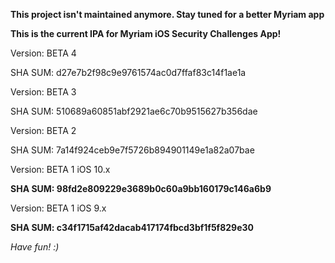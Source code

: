 <B> This project isn't maintained anymore. Stay tuned for a better Myriam app </B>

<b> This is the current IPA for Myriam iOS Security Challenges App! </b>
<p> Version: BETA 4</p>
<p> SHA SUM: d27e7b2f98c9e9761574ac0d7ffaf83c14f1ae1a </p>
<p> Version: BETA 3</p>
<p> SHA SUM: 510689a60851abf2921ae6c70b9515627b356dae </p>
<p> Version: BETA 2</p>
<p> SHA SUM: 7a14f924ceb9e7f5726b894901149e1a82a07bae </p>
<p> Version: BETA 1 iOS 10.x </p>
<p> <B> SHA SUM: 98fd2e809229e3689b0c60a9bb160179c146a6b9 </B> </p>
<p> Version: BETA 1 iOS 9.x <p>
<p> <B> SHA SUM: c34f1715af42dacab417174fbcd3bf1f5f829e30 </B> </p>

<i> Have fun! :) </i>
